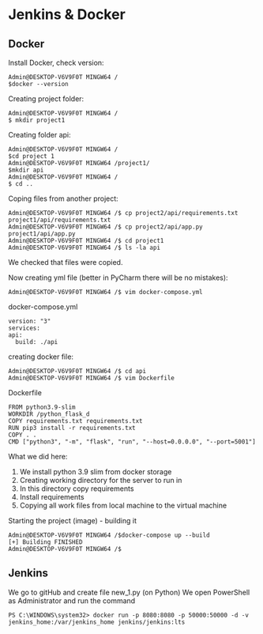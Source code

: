 # Jenkins & Docker
## Docker
Install Docker, check version:
```
Admin@DESKTOP-V6V9F0T MINGW64 /
$docker --version
```
Creating project folder:
```
Admin@DESKTOP-V6V9F0T MINGW64 /
$ mkdir project1
```
Creating folder api:
```
Admin@DESKTOP-V6V9F0T MINGW64 /
$cd project 1
Admin@DESKTOP-V6V9F0T MINGW64 /project1/
$mkdir api
Admin@DESKTOP-V6V9F0T MINGW64 /
$ cd ..
```
Coping files from another project:
```
Admin@DESKTOP-V6V9F0T MINGW64 /$ cp project2/api/requirements.txt project1/api/requirements.txt
Admin@DESKTOP-V6V9F0T MINGW64 /$ cp project2/api/app.py project1/api/app.py
Admin@DESKTOP-V6V9F0T MINGW64 /$ cd project1
Admin@DESKTOP-V6V9F0T MINGW64 /$ ls -la api
```
We checked that files were copied.

Now creating yml file (better in PyCharm there will be no mistakes):
```
Admin@DESKTOP-V6V9F0T MINGW64 /$ vim docker-compose.yml
```
docker-compose.yml
```
version: "3"
services:
api:
  build: ./api
```
creating docker file:
```
Admin@DESKTOP-V6V9F0T MINGW64 /$ cd api
Admin@DESKTOP-V6V9F0T MINGW64 /$ vim Dockerfile
```
Dockerfile
```
FROM python3.9-slim
WORKDIR /python_flask_d
COPY requirements.txt requirements.txt
RUN pip3 install -r requirements.txt
COPY . .
CMD ["python3", "-m", "flask", "run", "--host=0.0.0.0", "--port=5001"]
```
What we did here:
1. We install python 3.9 slim from docker storage
2. Creating working directory for the server to run in
3. In this directory copy requirements
4. Install requirements
5. Copying all work files from local machine to the virtual machine

Starting the project (image) - building it
```
Admin@DESKTOP-V6V9F0T MINGW64 /$docker-compose up --build
[+] Building FINISHED
Admin@DESKTOP-V6V9F0T MINGW64 /$
```
## Jenkins
We go to gitHub and create file new_1.py (on Python)
We open PowerShell as Administrator and run the command
```
PS C:\WINDOWS\system32> docker run -p 8080:8080 -p 50000:50000 -d -v jenkins_home:/var/jenkins_home jenkins/jenkins:lts
```

